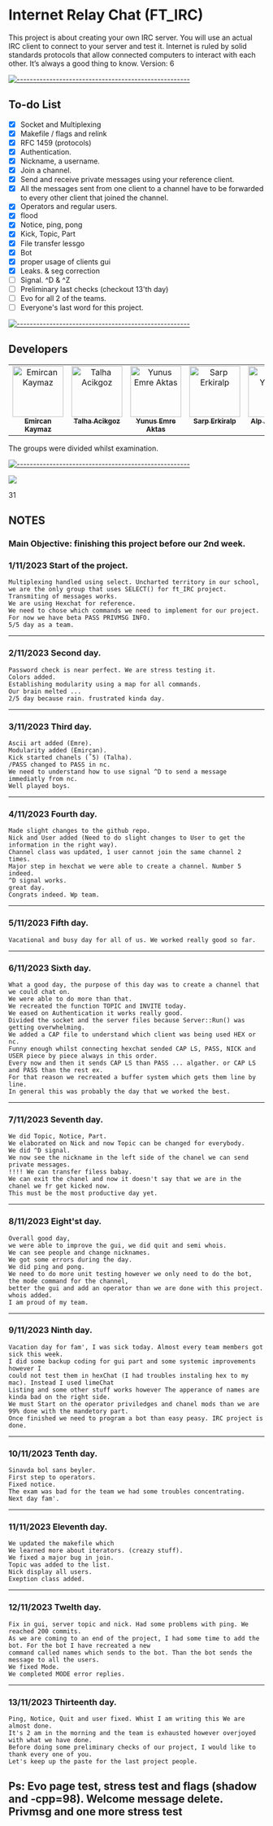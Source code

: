 # Internet Relay Chat (FT_IRC)

This project is about creating your own IRC server.
You will use an actual IRC client to connect to your server and test it.
Internet is ruled by solid standards protocols that allow connected computers to interact
with each other.
It’s always a good thing to know.
Version: 6

[![-----------------------------------------------------](
https://raw.githubusercontent.com/andreasbm/readme/master/assets/lines/aqua.png)](https://github.com/alpardayalman?tab=repositories)

## To-do List

- [x] Socket and Multiplexing
- [x] Makefile / flags and relink
- [x] RFC 1459 (protocols)
- [x] Authentication.
- [x] Nickname, a username.
- [x] Join a channel.
- [x] Send and receive private messages using your reference client.
- [x] All the messages sent from one client to a channel have to be forwarded to every other client that joined the channel.
- [x] Operators and regular users.
- [x] flood
- [x] Notice, ping, pong
- [x] Kick, Topic, Part
- [x] File transfer lessgo
- [x] Bot
- [x] proper usage of clients gui
- [x] Leaks. & seg correction
- [ ] Signal. ^D & ^Z
- [ ] Preliminary last checks (checkout 13'th day)
- [ ] Evo for all 2 of the teams.
- [ ] Everyone's last word for this project.

[![-----------------------------------------------------](
https://raw.githubusercontent.com/andreasbm/readme/master/assets/lines/aqua.png)](https://github.com/alpardayalman?tab=repositories)

## Developers
<table>
  <tbody>
    <tr>
      <td align="center" valign="top" width="20%"><a href="https://github.com/EmirKymz"><img src="https://avatars.githubusercontent.com/u/99013427?v=4" width="100px;" alt="Emircan Kaymaz"/><br /><sub><b>Emircan Kaymaz</b></sub></a><br /></td>
      <td align="center" valign="top" width="20%"><a href="https://github.com/TalhaAcikgoz"><img src="https://avatars.githubusercontent.com/u/89697506?v=4" width="100px;" alt="Talha Acikgoz"/><br /><sub><b>Talha Acikgoz</b></sub></a><br /></td>
      <td align="center" valign="top" width="20%"><a href="https://github.com/yeaktas"><img src="https://avatars.githubusercontent.com/u/96894640?v=4" width="100px;" alt="Yunus Emre Aktas"/><br /><sub><b>Yunus Emre Aktas</b></sub></a><br /></td>
      <td align="center" valign="top" width="20%"><a href="https://github.com/Higlix"><img src="https://avatars.githubusercontent.com/u/109249128?v=4" width="100px;" alt="Sarp Erkiralp"/><br /><sub><b>Sarp Erkiralp</b></sub></a><br /> 
</td>
      <td align="center" valign="top" width="20%"><a href="https://github.com/alpardayalman"><img src="https://avatars.githubusercontent.com/u/82611850?v=4" width="100px;" alt="Alp A. Yalman"/><br /><sub><b>Alp A. Yalman</b></sub></a><br /></td>
    </tr>
  </table>
</tbody>

   The groups were divided whilst examination.
   
[![-----------------------------------------------------](
https://raw.githubusercontent.com/andreasbm/readme/master/assets/lines/aqua.png)](https://github.com/alpardayalman?tab=repositories)


   <img src="irc.png">

31
## NOTES
### Main Objective: finishing this project before our 2nd week.

  ### 1/11/2023 Start of the project.
  
    Multiplexing handled using select. Uncharted territory in our school, 
    we are the only group that uses SELECT() for ft_IRC project.
    Transmiting of messages works.
    We are using Hexchat for reference.
    We need to chose which commands we need to implement for our project. For now we have beta PASS PRIVMSG INFO.
    5/5 day as a team. 
-----------------------------------------

  ### 2/11/2023 Second day.
  
    Password check is near perfect. We are stress testing it.
    Colors added.
    Establishing modularity using a map for all commands.
    Our brain melted ...
    2/5 day because rain. frustrated kinda day.
-----------------------------------------
  ### 3/11/2023 Third day.
    Ascii art added (Emre).
    Modularity added (Emircan).
    Kick started chanels (˚5) (Talha).
    /PASS changed to PASS in nc.
    We need to understand how to use signal ^D to send a message immediatly from nc.
    Well played boys.
-----------------------------------------
  ### 4/11/2023 Fourth day.
    Made slight changes to the github repo.
    Nick and User added (Need to do slight changes to User to get the information in the right way).
    Channel class was updated, 1 user cannot join the same channel 2 times.
    Major step in hexchat we were able to create a channel. Number 5 indeed.
    ^D signal works.
    great day.
    Congrats indeed. Wp team.
-----------------------------------------

  ### 5/11/2023 Fifth day.
  
    Vacational and busy day for all of us. We worked really good so far.
-----------------------------------------

  ### 6/11/2023 Sixth day.
  
    What a good day, the purpose of this day was to create a channel that we could chat on.
    We were able to do more than that.
    We recreated the function TOPIC and INVITE today.
    We eased on Authentication it works really good.
    Divided the socket and the server files because Server::Run() was getting overwhelming.
    We added a CAP file to understand which client was being used HEX or nc.
    Funny enough whilst connecting hexchat sended CAP LS, PASS, NICK and USER piece by piece always in this order.
    Every now and then it sends CAP LS than PASS ... algather. or CAP LS and PASS than the rest ex. 
    For that reason we recreated a buffer system which gets them line by line.
    In general this was probably the day that we worked the best.
-----------------------------------------

  ### 7/11/2023 Seventh day.
  
    We did Topic, Notice, Part.
    We elaborated on Nick and now Topic can be changed for everybody.
    We did ^D signal.
    We now see the nickname in the left side of the chanel we can send private messages.
    !!!! We can transfer filess babay.
    We can exit the chanel and now it doesn't say that we are in the chanel we fr get kicked now.
    This must be the most productive day yet.
    
-----------------------------------------
  ### 8/11/2023 Eight'st day.

    Overall good day,
    we were able to improve the gui, we did quit and semi whois.
    We can see people and change nicknames.
    We got some errors during the day.
    We did ping and pong. 
    We need to do more unit testing however we only need to do the bot, 
    the mode command for the channel,
    better the gui and add an operator than we are done with this project.
    whois added.
    I am proud of my team.
    
-----------------------------------------
  ### 9/11/2023 Ninth day.
    Vacation day for fam', I was sick today. Almost every team members got sick this week.
    I did some backup coding for gui part and some systemic improvements however I
    could not test them in hexChat (I had troubles instaling hex to my mac). Instead I used limeChat
    Listing and some other stuff works however The apperance of names are kinda bad on the right side.
    We must Start on the operator priviledges and chanel mods than we are 99% done with the mandetory part.
    Once finished we need to program a bot than easy peasy. IRC project is done.

-----------------------------------------

  ### 10/11/2023 Tenth day.
    Sinavda bol sans beyler.
    First step to operators.
    Fixed notice.
    The exam was bad for the team we had some troubles concentrating.
    Next day fam'.
    
-----------------------------------------

  ### 11/11/2023 Eleventh day.
    We updated the makefile which
    We learned more about iterators. (creazy stuff).
    We fixed a major bug in join.
    Topic was added to the list.
    Nick display all users.
    Exeption class added.

-----------------------------------------
  ### 12/11/2023 Twelth day.
    Fix in gui, server topic and nick. Had some problems with ping. We reached 200 commits.
    As we are coming to an end of the project, I had some time to add the bot. For the bot I have recreated a new
    command called names which sends to the bot. Than the bot sends the message to all the users.
    We fixed Mode.
    We completed MODE error replies.
    
-----------------------------------------
 ### 13/11/2023 Thirteenth day.
    Ping, Notice, Quit and user fixed. Whist I am writing this We are almost done.
    It's 2 am in the morning and the team is exhausted however overjoyed with what we have done.
    Before doing some preliminary checks of our project, I would like to thank every one of you.
    Let's keep up the paste for the last project people.

Ps: Evo page test, stress test and flags (shadow and -cpp=98). Welcome message delete. Privmsg and one more stress test
-----------------------------------------
